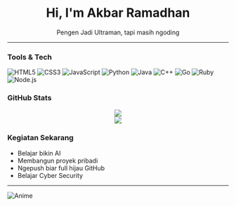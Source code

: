 <h1 align="center">Hi, I'm Akbar Ramadhan</h1>
<p align="center">Pengen Jadi Ultraman, tapi masih ngoding</p>

---

### Tools & Tech

![HTML5](https://img.shields.io/badge/HTML5-E34F26?style=for-the-badge&logo=html5&logoColor=white)
![CSS3](https://img.shields.io/badge/CSS3-1572B6?style=for-the-badge&logo=css3&logoColor=white)
![JavaScript](https://img.shields.io/badge/JavaScript-F7DF1E?style=for-the-badge&logo=javascript&logoColor=black)
![Python](https://img.shields.io/badge/Python-3776AB?style=for-the-badge&logo=python&logoColor=white)
![Java](https://img.shields.io/badge/Java-007396?style=for-the-badge&logo=java&logoColor=white)
![C++](https://img.shields.io/badge/C++-00599C?style=for-the-badge&logo=c%2B%2B&logoColor=white)
![Go](https://img.shields.io/badge/Go-00ADD8?style=for-the-badge&logo=go&logoColor=white)
![Ruby](https://img.shields.io/badge/Ruby-CC342D?style=for-the-badge&logo=ruby&logoColor=white)
![Node.js](https://img.shields.io/badge/Node.js-339933?style=for-the-badge&logo=nodedotjs&logoColor=white)

### GitHub Stats
<p align="center">
  <img src="https://github-readme-stats.vercel.app/api?username=Akbar-Lab-droid&show_icons=true&theme=radical" />
  <br>
  <img src="https://github-readme-streak-stats.herokuapp.com/?user=Akbar-Lab-droid&theme=radical" />
</p>

### Kegiatan Sekarang
- Belajar bikin AI 
- Membangun proyek pribadi
- Ngepush biar full hijau GitHub
- Belajar Cyber Security 

---

![Anime](https://giphy.com/gifs/jOZt5tdGYxzz0H6Nfi)
